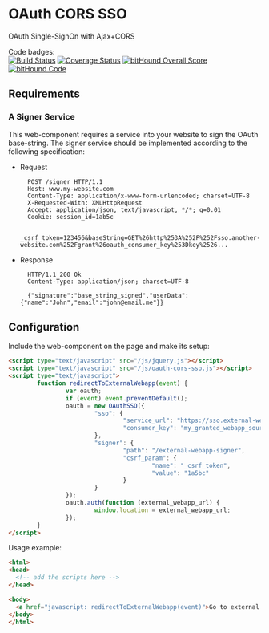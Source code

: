 # OAuth CORS SSO

OAuth Single-SignOn with Ajax+CORS

Code badges:  
[![Build Status](https://travis-ci.org/kawamanza/oauth-cors-sso.svg?branch=master)](https://travis-ci.org/kawamanza/oauth-cors-sso)
[![Coverage Status](https://coveralls.io/repos/github/kawamanza/oauth-cors-sso/badge.svg?branch=master)](https://coveralls.io/github/kawamanza/oauth-cors-sso?branch=master)
[![bitHound Overall Score](https://www.bithound.io/github/kawamanza/oauth-cors-sso/badges/score.svg)](https://www.bithound.io/github/kawamanza/oauth-cors-sso)
[![bitHound Code](https://www.bithound.io/github/kawamanza/oauth-cors-sso/badges/code.svg)](https://www.bithound.io/github/kawamanza/oauth-cors-sso)

## Requirements

### A Signer Service

This web-component requires a service into your website to sign the OAuth base-string. The signer service should be implemented according to the following specification:

+ Request

        POST /signer HTTP/1.1
        Host: www.my-website.com
        Content-Type: application/x-www-form-urlencoded; charset=UTF-8
        X-Requested-With: XMLHttpRequest
        Accept: application/json, text/javascript, */*; q=0.01
        Cookie: session_id=1ab5c
        
        _csrf_token=123456&baseString=GET%26http%253A%252F%252Fsso.another-website.com%252Fgrant%26oauth_consumer_key%253Dkey%2526...

+ Response

        HTTP/1.1 200 Ok
        Content-Type: application/json; charset=UTF-8
        
        {"signature":"base_string_signed","userData":{"name":"John","email":"john@email.me"}}

## Configuration

Include the web-component on the page and make its setup:

```html
<script type="text/javascript" src="/js/jquery.js"></script>
<script type="text/javascript" src="/js/oauth-cors-sso.js"></script>
<script type="text/javascript">
        function redirectToExternalWebapp(event) {
                var oauth;
                if (event) event.preventDefault();
                oauth = new OAuthSSO({
                        "sso": {
                                "service_url": "https://sso.external-webapp.com/sso-service/products",
                                "consumer_key": "my_granted_webapp_source"
                        },
                        "signer": {
                                "path": "/external-webapp-signer",
                                "csrf_param": {
                                        "name": "_csrf_token",
                                        "value": "1a5bc"
                                }
                        }
                });
                oauth.auth(function (external_webapp_url) {
                        window.location = external_webapp_url;
                });
        }
</script>
```

Usage example:

```html
<html>
<head>
  <!-- add the scripts here -->
</head>

<body>
  <a href="javascript: redirectToExternalWebapp(event)">Go to external WebApp!</a>
</body>
</html>
```
